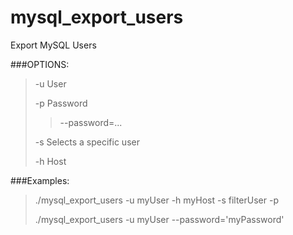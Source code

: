 mysql_export_users
==================

Export MySQL Users

###OPTIONS:
> -u      User
>
> -p      Password
>
>>   --password=...
>
> -s      Selects a specific user
>
> -h      Host

###Examples:

> ./mysql_export_users -u myUser -h myHost -s filterUser -p
>
> ./mysql_export_users -u myUser --password='myPassword'

